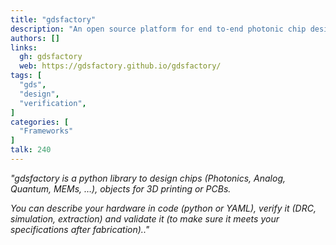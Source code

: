```yaml
---
title: "gdsfactory"
description: "An open source platform for end to-end photonic chip design and validation"
authors: []
links:
  gh: gdsfactory
  web: https://gdsfactory.github.io/gdsfactory/
tags: [
  "gds",
  "design",
  "verification",
]
categories: [
  "Frameworks"
]
talk: 240
---
```


*"gdsfactory is a python library to design chips (Photonics, Analog, Quantum, MEMs, …), objects for 3D printing or PCBs.*

*You can describe your hardware in code (python or YAML), verify it (DRC, simulation, extraction) and validate it (to make sure it meets your specifications after fabrication).."*
